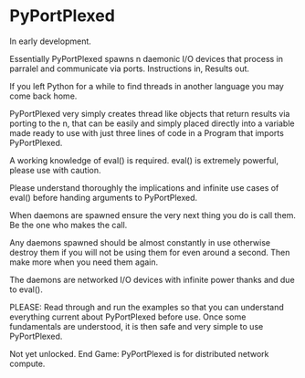 # PyPortPlexed

In early development.

Essentially PyPortPlexed spawns n daemonic I/O devices that process in parralel
and communicate via ports. Instructions in, Results out.

If you left Python for a while to find threads in another language you may come
back home.

PyPortPlexed very simply creates thread like objects that return results via porting
to the n, that can be easily and simply placed directly into a variable made ready to
use with just three lines of code in a Program that imports PyPortPlexed.

A working knowledge of eval() is required. eval() is extremely powerful, please use
with caution.

Please understand thoroughly the implications and infinite use cases of eval()
before handing arguments to PyPortPlexed.

When daemons are spawned ensure the very next thing you do is call them. Be the
one who makes the call.

Any daemons spawned should be almost constantly in use otherwise destroy them if
you will not be using them for even around a second. Then make more when you need
them again.

The daemons are networked I/O devices with infinite power thanks and due to eval().

PLEASE: Read through and run the examples so that you can understand everything
current about PyPortPlexed before use. Once some fundamentals are understood,
it is then safe and very simple to use PyPortPlexed.

Not yet unlocked.
End Game: PyPortPlexed is for distributed network compute.
